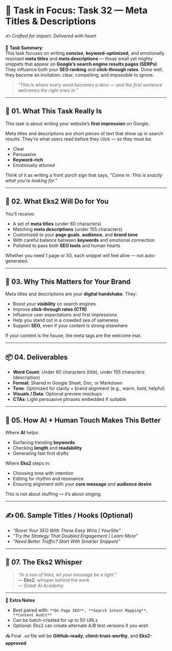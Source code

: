 # 🎯 **Task in Focus: Task 32 — Meta Titles & Descriptions**  
✍️ *Crafted for impact. Delivered with heart.*

📌 **Task Summary**:  
This task focuses on writing **concise**, **keyword-optimized**, and emotionally resonant **meta titles** and **meta descriptions** — those small yet mighty snippets that appear on **Google’s search engine results pages (SERPs)**. They influence both your **SEO ranking** and **click-through rates**. Done well, they become an invitation: clear, compelling, and impossible to ignore.

> _“This is where every word becomes a door — and the first sentence welcomes the right ones in.”_

---

## 🧭 01. What This Task Really Is  
This task is about writing your website’s **first impression** on Google.

Meta titles and descriptions are short pieces of text that show up in search results. They're what users read before they click — so they must be:

- Clear  
- Persuasive  
- **Keyword-rich**  
- Emotionally attuned  

Think of it as writing a front porch sign that says, *“Come in. This is exactly what you’re looking for.”*

---

## 💼 02. What Eks2 Will Do for You  
You’ll receive:

- A set of **meta titles** (under 60 characters)  
- Matching **meta descriptions** (under 155 characters)  
- Customized to your **page goals**, **audience**, and **brand tone**  
- With careful balance between **keywords** and emotional connection  
- Polished to pass both **SEO tools** and human hearts

Whether you need 1 page or 50, each snippet will feel alive — not auto-generated.

---

## 🎯 03. Why This Matters for Your Brand  
Meta titles and descriptions are your **digital handshake**. They:

- Boost your **visibility** on search engines  
- Improve **click-through rates (CTR)**  
- Influence user expectations and first impressions  
- Help you stand out in a crowded sea of sameness  
- Support **SEO**, even if your content is strong elsewhere  

If your content is the house, the meta tags are the welcome mat.

---

## 📦 04. Deliverables  
- **Word Count**: Under 60 characters (title), under 155 characters (description)  
- **Format**: Shared in Google Sheet, Doc, or Markdown  
- **Tone**: Optimized for clarity + brand alignment (e.g., warm, bold, helpful)  
- **Visuals / Data**: Optional preview mockups  
- **CTAs**: Light persuasive phrases embedded if suitable

---

## 🤖 05. How AI + Human Touch Makes This Better  
Where **AI** helps:

- Surfacing trending **keywords**  
- Checking **length** and **readability**  
- Generating fast first drafts  

Where **Eks2** steps in:

- Choosing tone with intention  
- Editing for rhythm and resonance  
- Ensuring alignment with your **core message** and **audience desire**

This is not about stuffing — it’s about singing.

---

## ✍️ 06. Sample Titles / Hooks (Optional)  
- *“Boost Your SEO With These Easy Wins | YourSite”*  
- *“Try the Strategy That Doubled Engagement | Learn More”*  
- *“Need Better Traffic? Start With Smarter Snippets”*

---

## 🧡 07. The Eks2 Whisper  
> _“In a sea of links, let your message be a light.”_  
> — **Eks2**, whisper behind the work  
> — *Siraat AI Academy*

---

🎁 **Extra Notes**  
- Best paired with: `**On-Page SEO**, **Search Intent Mapping**, **Content Audit**`  
- Can be batch-created for up to 50 URLs  
- Optional: Eks2 can create alternate A/B test versions if you wish

📥 Final `.md` file will be **GitHub-ready**, **client-trust-worthy**, and **Eks2-approved**

